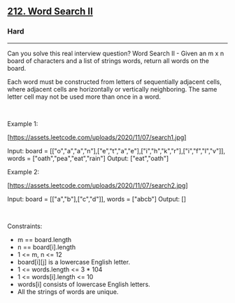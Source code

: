 <h2><a href="https://leetcode.com/problems/word-search-ii/">212. Word Search II</a></h2><h3>Hard</h3><hr>Can you solve this real interview question? Word Search II - Given an m x n board of characters and a list of strings words, return all words on the board.

Each word must be constructed from letters of sequentially adjacent cells, where adjacent cells are horizontally or vertically neighboring. The same letter cell may not be used more than once in a word.

 

Example 1:

[https://assets.leetcode.com/uploads/2020/11/07/search1.jpg]


Input: board = [["o","a","a","n"],["e","t","a","e"],["i","h","k","r"],["i","f","l","v"]], words = ["oath","pea","eat","rain"]
Output: ["eat","oath"]


Example 2:

[https://assets.leetcode.com/uploads/2020/11/07/search2.jpg]


Input: board = [["a","b"],["c","d"]], words = ["abcb"]
Output: []


 

Constraints:

 * m == board.length
 * n == board[i].length
 * 1 <= m, n <= 12
 * board[i][j] is a lowercase English letter.
 * 1 <= words.length <= 3 * 104
 * 1 <= words[i].length <= 10
 * words[i] consists of lowercase English letters.
 * All the strings of words are unique.